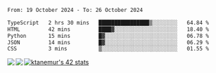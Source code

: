 <!--START_SECTION:waka-->

```txt
From: 19 October 2024 - To: 26 October 2024

TypeScript   2 hrs 30 mins   ████████████████▒░░░░░░░░   64.84 %
HTML         42 mins         ████▓░░░░░░░░░░░░░░░░░░░░   18.40 %
Python       15 mins         █▓░░░░░░░░░░░░░░░░░░░░░░░   06.78 %
JSON         14 mins         █▓░░░░░░░░░░░░░░░░░░░░░░░   06.29 %
CSS          3 mins          ▒░░░░░░░░░░░░░░░░░░░░░░░░   01.55 %
```

<!--END_SECTION:waka-->
<a href="https://github.com/anuraghazra/github-readme-stats">
  <img align="left" src="https://github-readme-stats.vercel.app/api?username=Tanesan&count_private=true&show_icons=true" />
<img align="left" src="https://github-readme-stats.vercel.app/api/top-langs/?username=Tanesan" />
</a>

[![ktanemur's 42 stats](https://badge42.vercel.app/api/v2/cl1wslf6s002109l771rng2w8/stats?cursusId=21&coalitionId=62)](https://github.com/JaeSeoKim/badge42)
